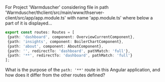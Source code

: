 For Project 'Warmduscher' considering file in path 'Warmduscher/thclient/src/main/www/thserver-client/src/app/app.module.ts' with name 'app.module.ts' where below a part of it is displayed...
```typescript
export const routes: Routes = [
 {path: 'dashboard', component: OverviewCurrentComponent},
 {path: 'insights', component: BoilerChartComponent},
 {path: 'about', component: AboutComponent},
 {path: '', redirectTo: 'dashboard', pathMatch: 'full'},
 {path: '**', redirectTo: 'dashboard', pathMatch: 'full'}
];
```
What is the purpose of the `path: '**'` route in this Angular application, and how does it differ from the other routes defined?